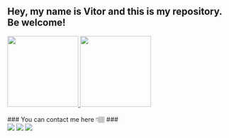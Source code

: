   ## Hey, my name is Vitor and this is my repository. Be welcome! 
  <a href="https://github.com/vitormnoe">
  <div style="display: inline_block">
  <img height="160em" src="https://github-readme-stats-eight-theta.vercel.app/api?username=vitormnoel&show_icons=true&theme=dracula&include_all_commits=true&count_private=true"/>
  <img height="160em" src="https://github-readme-stats-eight-theta.vercel.app/api/top-langs/?username=vitormnoel&layout=compact&langs_count=8&theme=dracula"/>
  </div>
  </a>
  </br>
  ### You can contact me here 👇🏽 ###
<div>
  <a href = "mailto: vtormnoel@gmail.com"><img src="https://img.shields.io/badge/-Gmail-%23EA4335?style=for-the-badge&logo=gmail&logoColor=white" target="_blank"></a>
  <a target="_blank" href="https://www.linkedin.com/in/vitor-manoel-/" target="_blank"><img src="https://img.shields.io/badge/-LinkedIn-%230077B5?style=for-the-badge&logo=linkedin&logoColor=white"></a>
  <a target="_blank" href="https://instagram.com/vitormnoel" target="_blank"><img src="https://img.shields.io/badge/-Instagram-%23E4405F?style=for-the-badge&logo=instagram&logoColor=white"></a>
</div>

